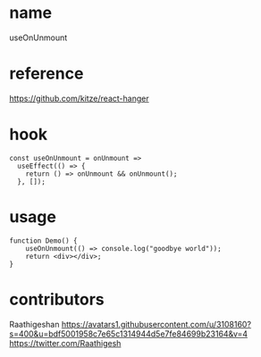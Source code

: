 # name

useOnUnmount

# reference

https://github.com/kitze/react-hanger

# hook

```
const useOnUnmount = onUnmount =>
  useEffect(() => {
    return () => onUnmount && onUnmount();
  }, []);
```

# usage

```
function Demo() {
    useOnUnmount(() => console.log("goodbye world"));
    return <div></div>;
}
```

# contributors

Raathigeshan
https://avatars1.githubusercontent.com/u/3108160?s=400&u=bdf5001958c7e65c1314944d5e7fe84699b23164&v=4
https://twitter.com/Raathigesh
